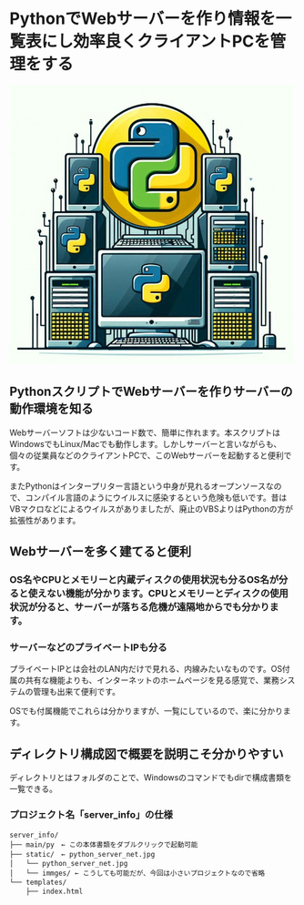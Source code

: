 # PythonでWebサーバーを作り情報を一覧表にし効率良くクライアントPCを管理をする
<img src="./static/python_server_net.jpg">

## PythonスクリプトでWebサーバーを作りサーバーの動作環境を知る
Webサーバーソフトは少ないコード数で、簡単に作れます。本スクリプトはWindowsでもLinux/Macでも動作します。しかしサーバーと言いながらも、個々の従業員などのクライアントPCで、このWebサーバーを起動すると便利です。

またPythonはインタープリター言語という中身が見れるオープンソースなので、コンパイル言語のようにウイルスに感染するという危険も低いです。昔はVBマクロなどによるウイルスがありましたが、廃止のVBSよりはPythonの方が拡張性があります。

## Webサーバーを多く建てると便利
### OS名やCPUとメモリーと内蔵ディスクの使用状況も分るOS名が分ると使えない機能が分かります。CPUとメモリーとディスクの使用状況が分ると、サーバーが落ちる危機が遠隔地からでも分かります。  

### サーバーなどのプライベートIPも分る  
プライベートIPとは会社のLAN内だけで見れる、内線みたいなものです。OS付属の共有な機能よりも、インターネットのホームページを見る感覚で、業務システムの管理も出来て便利です。  

OSでも付属機能でこれらは分かりますが、一覧にしているので、楽に分かります。

## ディレクトリ構成図で概要を説明こそ分かりやすい
ディレクトリとはフォルダのことで、Windowsのコマンドでもdirで構成書類を一覧できる。

### プロジェクト名「server_info」の仕様
~~~
server_info/
├── main/py　← この本体書類をダブルクリックで起動可能
├── static/　← python_server_net.jpg
│   └── python_server_net.jpg
│   └── immges/ ← こうしても可能だが、今回は小さいプロジェクトなので省略
└── templates/
    ├── index.html
~~~
